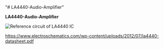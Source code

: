 "# LA4440-Audio-Amplifier" 

**LA4440-Audio-Amplifier**


![Reference circuit of LA4440 IC ](https://circuitspedia.com/wp-content/uploads/2018/03/LA4440-CD4440-TDA4440-IC.jpg)


https://www.electroschematics.com/wp-content/uploads/2012/07/la4440-datasheet.pdf


